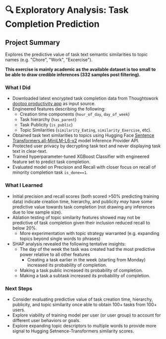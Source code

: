 # 🔍 Exploratory Analysis: Task Completion Prediction

## Project Summary

Explores the predictive value of task text semantic similarities to topic names (e.g. "Chore", "Work", "Excercise").  

**This exercise is mainly academic as the available dataset is too small to be able to draw credible inferences (332 samples post filtering).**

### What I Did

* Downloaded latest encrypted task completion data from Thoughtswork [dootoo productivity app](https://dootoo.app) as input source.
* Engineered features describing the following:
    * Creation time components (`hour_of_day`, `day_of_week`)
    * Task hierarchy (`has_parent`)
    * Task Publicity (`is_public`)
    * Topic Similarities (`similarity_Eating`, `similarity_Exercise`, etc).
* Obtained task text similarities to topics using Hugging Face [Sentence Transformers all-MiniLM-L6-v2](https://huggingface.co/sentence-transformers/all-MiniLM-L6-v2) model Inference Provider API.
* Protected user privacy by decrypting task text and never displaying task text in clear-text.
* Trained hyperparameter-tuned XGBoost Classifier with engineered feature set to predict task completion.
* Evaluated model on Precision and Recall with closer focus on recall of minority completion task `is_done==1`.

### What I Learned

* Initial precision and recall scores (both scored >50% predicting training data) indicate creation time, hierarchy, and publicity *may* have some predictive value towards task completion (not drawing any inferences due to low sample size).
* Ablation testing of topic similarity features showed may not be predictive of task completion given their inclusion reduced recall to below 20%.
  * More experimentation with topic strategy warranted (e.g. expanding topics beyond single words to phrases)
* SHAP analysis revealed the following tentative insights:
  * The day of the week the task was created had the most predictive power relative to all other features
    * Creating a task earlier in the week (starting from Monday) increased its probability of completion.
  * Making a task public increased its probability of completion.
  * Making a task a subtask increased its probability of completion.

### Next Steps

* Consider evaluating predictive value of task creation time, hierarchy, publicity, and topic similarity once able to obtain 100+ tasks from 100+ users.
* Explore viability of training model per user (or user group) to account for different user behaviors or goals.
* Explore expanding topic descriptors to multiple words to provide more signal to Hugging Setnence-Transformers similarity scores.